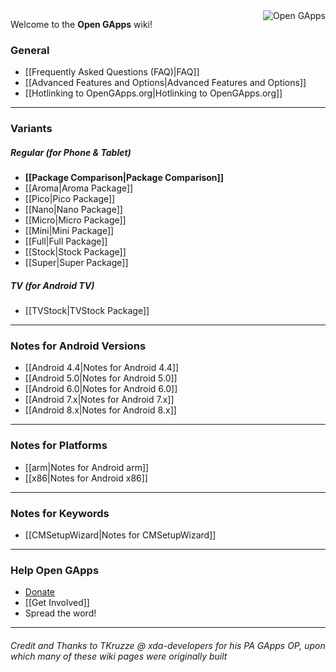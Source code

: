 <div style="float: right">
<img align="right" src="https://avatars.githubusercontent.com/u/12238733?s=400" alt="Open GApps" />
</div>

Welcome to the **Open GApps** wiki!

### General

* [[Frequently Asked Questions (FAQ)|FAQ]]
* [[Advanced Features and Options|Advanced Features and Options]]
* [[Hotlinking to OpenGApps.org|Hotlinking to OpenGApps.org]]

***

### Variants
##### Regular _(for Phone & Tablet)_
* **[[Package Comparison|Package Comparison]]**
* [[Aroma|Aroma Package]]
* [[Pico|Pico Package]]
* [[Nano|Nano Package]]
* [[Micro|Micro Package]]
* [[Mini|Mini Package]]
* [[Full|Full Package]]
* [[Stock|Stock Package]]
* [[Super|Super Package]]

##### TV _(for Android TV)_
* [[TVStock|TVStock Package]]

***

### Notes for Android Versions

* [[Android 4.4|Notes for Android 4.4]]
* [[Android 5.0|Notes for Android 5.0]]
* [[Android 6.0|Notes for Android 6.0]]
* [[Android 7.x|Notes for Android 7.x]]
* [[Android 8.x|Notes for Android 8.x]]

***

### Notes for Platforms

* [[arm|Notes for Android arm]]
* [[x86|Notes for Android x86]]

***

### Notes for Keywords

* [[CMSetupWizard|Notes for CMSetupWizard]]

***

### Help Open GApps
* [Donate](http://opengapps.org/donate)
* [[Get Involved]]
* Spread the word!

***

###### Credit and Thanks to TKruzze @ xda-developers for his PA GApps OP, upon which many of these wiki pages were originally built